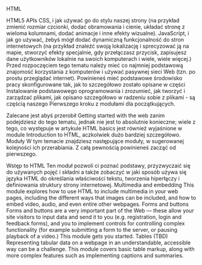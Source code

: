 HTML

HTML5 APIs
CSS, i jak używać go do stylu naszej strony (na przykład zmienić rozmiar czcionki, dodać obramowania i cienie, układać stronę z wieloma kolumnami, dodać animacje i inne efekty wizualne).
JavaScript, i jak go używać, żebyś mógł dodać dynamiczną funkcjonalność do stron internetowych (na przykład znaleźć swoją lokalizację i sprecyzować ją na mapie, stworzyć efekty specjalnie, gdy przełączasz przycisk, zapisujesz dane użytkowników lokalnie na swoich komputerach i wiele, wiele więcej.)
Przed rozpoczęciem tego tematu należy mieć co najmniej podstawową znajomość korzystania z komputerów i używać pasywnej sieci Web (tzn. po prostu przeglądać internet). Powinieneś mieć podstawowe środowisko pracy skonfigurowane tak, jak to szczegółowo zostało opisane w części Instalowanie podstawowego oprogramowania i zrozumieć, jak tworzyć i zarządzać plikami, jak opisano szczegółowo w radzeniu sobie z plikami - są częścią naszego Pierwszego kroku z modułami dla początkujących.

Zalecane jest abyś przerobił Getting started with the web zanim podejdziesz do tego tematu, jednak nie jest to absolutnie konieczne; wiele z tego, co występuje w artykule HTML basics jest również wyjaśnione w module Introduction to HTML, aczkolwiek dużo bardziej szczegółowo.
Moduły
W tym temacie znajdziesz następujące moduły, w sugerowanej kolejności ich przerabiania. Z całą pewnością powinieneś zacząć od pierwszego.

Wstęp to HTML
Ten moduł pozwoli ci poznać podstawy, przyzwyczaić się do używanych pojęć i składni a także zobaczyć w jaki sposób używa się języka HTML do określania właściwości tekstu, tworzenia hiperłączy i definiowania struktury strony internetowej.
Multimedia and embedding
This module explores how to use HTML to include multimedia in your web pages, including the different ways that images can be included, and how to embed video, audio, and even entire other webpages.
Forms and buttons
Forms and buttons are a very important part of the Web — these allow your site visitors to input data and send it to you (e.g. registration, login and feedback forms), and you to implement controls for controlling complex functionality (for example submitting a form to the server, or pausing playback of a video.) This module gets you started.
Tables (TBD)
Representing tabular data on a webpage in an understandable, accessible way can be a challenge. This module covers basic table markup, along with more complex features such as implementing captions and summaries.